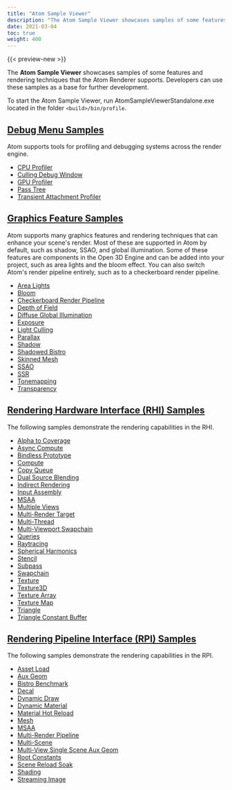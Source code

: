 ```yaml
---
title: "Atom Sample Viewer"
description: "The Atom Sample Viewer showcases samples of some features and rendering techniques capable in Atom."
date: 2021-03-04
toc: true
weight: 400
---  
```


{{< preview-new >}}

The **Atom Sample Viewer** showcases samples of some features and rendering techniques that the Atom Renderer supports. Developers can use these samples as a base for further development. 

To start the Atom Sample Viewer, run AtomSampleViewerStandalone.exe located in the folder `<build>/bin/profile`. 

## [Debug Menu Samples](debug-menu-samples.md)
Atom supports tools for profiling and debugging systems across the render engine. 
<!-- [WRITER NOTE] Elaborate intro-->
- [CPU Profiler](debug-menu-samples.md#cpu-profiler)
- [Culling Debug Window](debug-menu-samples.md#culling-debug-window)
- [GPU Profiler](debug-menu-samples.md#gpu-profiler)
- [Pass Tree](debug-menu-samples.md#pass-tree)
- [Transient Attachment Profiler](debug-menu-samples.md#transient-attachment-profiler)


## [Graphics Feature Samples](graphics-feature-samples.md)
Atom supports many graphics features and rendering techniques that can enhance your scene's render. Most of these are supported in Atom by default, such as shadow, SSAO, and global illumination. Some of these features are components in the Open 3D Engine and can be added into your project, such as area lights and the bloom effect. You can also switch Atom's render pipeline entirely, such as to a checkerboard render pipeline. 
- [Area Lights](graphics-feature-samples.md#area-lights)
- [Bloom](graphics-feature-samples.md#bloom)
- [Checkerboard Render Pipeline](graphics-feature-samples.md#checkerboard-render-pipeline)
- [Depth of Field](graphics-feature-samples.md#depth-of-field)
- [Diffuse Global Illumination](graphics-feature-samples.md#diffuse-global-illumination)
- [Exposure](graphics-feature-samples.md#exposure)
- [Light Culling](graphics-feature-samples.md#light-culling)
- [Parallax](graphics-feature-samples.md#parallax)
- [Shadow](graphics-feature-samples.md#shadow)
- [Shadowed Bistro](graphics-feature-samples.md#shadowed-bistro)
- [Skinned Mesh](graphics-feature-samples.md#skinned-mesh)
- [SSAO](graphics-feature-samples.md#ssao)
- [SSR](graphics-feature-samples.md#ssr)
- [Tonemapping](graphics-feature-samples.md#tonemapping)
- [Transparency](graphics-feature-samples.md#transparency)


## [Rendering Hardware Interface (RHI) Samples ](rhi-samples.md)
The following samples demonstrate the rendering capabilities in the RHI. 
<!-- [WRITER NOTE] Elaborate intro-->
- [Alpha to Coverage](rhi-samples.md#alpha-to-coverage)
- [Async Compute](rhi-samples.md#async-compute)
- [Bindless Prototype](rhi-samples.md#bindless-prototype)
- [Compute](rhi-samples.md#compute)
- [Copy Queue](rhi-samples.md#copy-queue)
- [Dual Source Blending](rhi-samples.md#dual-source-blending)
- [Indirect Rendering](rhi-samples.md#indirect-rendering)
- [Input Assembly](rhi-samples.md#input-assembly)
- [MSAA](rhi-samples.md#msaa)
- [Multiple Views](rhi-samples.md#multiple-views)
- [Multi-Render Target](rhi-samples.md#multi-render-target)
- [Multi-Thread](rhi-samples.md#multi-thread)
- [Multi-Viewport Swapchain](rhi-samples.md#multi-viewport-swapchain)
- [Queries](rhi-samples.md#queries)
- [Raytracing](rhi-samples.md#raytracing)
- [Spherical Harmonics](rhi-samples.md#spherical-harmonics)
- [Stencil](rhi-samples.md#stencil)
- [Subpass](rhi-samples.md#subpass)
- [Swapchain](rhi-samples.md#swapchain)
- [Texture](rhi-samples.md#texture)
- [Texture3D](rhi-samples.md#texture3d)
- [Texture Array](rhi-samples.md#texture-array)
- [Texture Map](rhi-samples.md#texture-map)
- [Triangle](rhi-samples.md#triangle)
- [Triangle Constant Buffer](rhi-samples.md#triangle-constant-buffer)


## [Rendering Pipeline Interface (RPI) Samples](rpi-samples.md)
The following samples demonstrate the rendering capabilities in the RPI. 
<!-- [WRITER NOTE] Elaborate intro-->
- [Asset Load](rpi-samples.md#asset-load)
- [Aux Geom](rpi-samples.md#aux-geom)
- [Bistro Benchmark](rpi-samples.md#bistro-benchmark)
- [Decal](rpi-samples.md#decal)
- [Dynamic Draw](rpi-samples.md#dynamic-draw)
- [Dynamic Material](rpi-samples.md#dynamic-material)
- [Material Hot Reload](rpi-samples.md#material-hot-reload)
- [Mesh](rpi-samples.md#mesh)
- [MSAA](rpi-samples.md#msaa)
- [Multi-Render Pipeline](rpi-samples.md#multi-render-pipeline)
- [Multi-Scene](rpi-samples.md#multi-scene)
- [Multi-View Single Scene Aux Geom](rpi-samples.md#multi-view)
- [Root Constants](rpi-samples.md#root-constants)
- [Scene Reload Soak](rpi-samples.md#scene-reload-soak)
- [Shading](rpi-samples.md#shading)
- [Streaming Image](rpi-samples.md#streaming-image)
